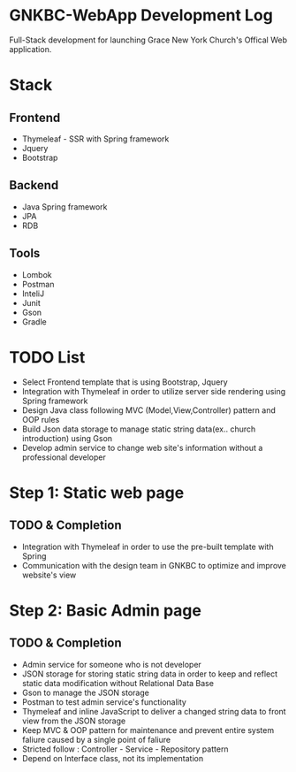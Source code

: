 # GNKBC-WebApp Development Log
  Full-Stack development for launching Grace New York Church's Offical Web application.
  
# Stack
  ## Frontend
   * Thymeleaf - SSR with Spring framework
   * Jquery
   * Bootstrap
  ## Backend
   * Java Spring framework
   * JPA
   * RDB
  ## Tools 
   * Lombok
   * Postman 
   * InteliJ
   * Junit
   * Gson
   * Gradle

# TODO List
 * Select Frontend template that is using Bootstrap, Jquery
 * Integration with Thymeleaf in order to utilize server side rendering using Spring framework
 * Design Java class following MVC (Model,View,Controller) pattern and OOP rules
 * Build Json data storage to manage static string data(ex.. church introduction) using Gson 
 * Develop admin service to change web site's information without a professional developer

# Step 1: Static web page 
  ## TODO & Completion
   - Integration with Thymeleaf in order to use the pre-built template with Spring
   - Communication with the design team in GNKBC to optimize and improve website's view
# Step 2: Basic Admin page
  ## TODO & Completion
   - Admin service for someone who is not developer
   - JSON storage for storing static string data in order to keep and reflect static data modification without Relational Data Base
   - Gson to manage the JSON storage
   - Postman to test admin service's functionality
   - Thymeleaf and inline JavaScript to deliver a changed string data to front view from the JSON storage
   - Keep MVC & OOP pattern for maintenance and prevent entire system faliure caused by a single point of faliure
   - Stricted follow : Controller - Service - Repository pattern
   - Depend on Interface class, not its implementation
